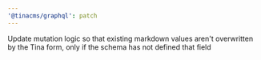 ```yaml
---
'@tinacms/graphql': patch
---
```


Update mutation logic so that existing markdown values aren't overwritten by the Tina form, only if the schema has not defined that field
